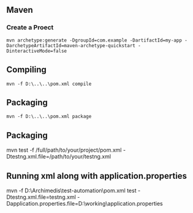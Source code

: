 ## Maven
### Create a Proect
```
mvn archetype:generate -DgroupId=com.example -DartifactId=my-app -DarchetypeArtifactId=maven-archetype-quickstart -DinteractiveMode=false
```
## Compiling
```
mvn -f D:\..\..\pom.xml compile
```
## Packaging
```
mvn -f D:\..\..\pom.xml package
```
## Packaging 
mvn test -f /full/path/to/your/project/pom.xml -Dtestng.xml.file=/path/to/your/testng.xml

## Running xml along with application.properties

mvn -f D:\Archimedis\test-automation\pom.xml test -Dtestng.xml.file=testng.xml -Dapplication.properties.file=D:\working\application.properties
